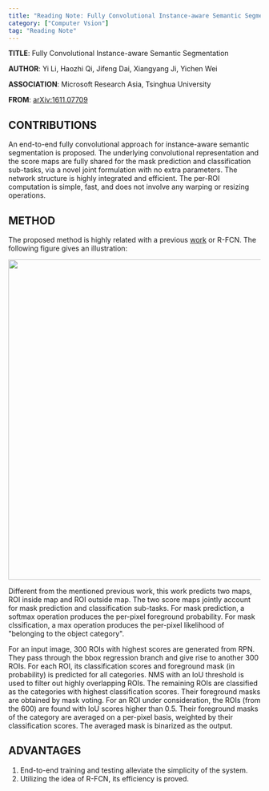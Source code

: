 ```yaml
---
title: "Reading Note: Fully Convolutional Instance-aware Semantic Segmentation"
category: ["Computer Vsion"]
tag: "Reading Note"
---
```


**TITLE**: Fully Convolutional Instance-aware Semantic Segmentation

**AUTHOR**: Yi Li, Haozhi Qi, Jifeng Dai, Xiangyang Ji, Yichen Wei

**ASSOCIATION**: Microsoft Research Asia, Tsinghua University

**FROM**: [arXiv:1611.07709](https://arxiv.org/abs/1611.07709)

## CONTRIBUTIONS ##

An end-to-end fully convolutional approach for instance-aware semantic segmentation is proposed. The underlying convolutional representation and the score maps are fully shared for the mask prediction and classification sub-tasks, via a novel joint formulation with no extra parameters. The network structure is highly integrated and efficient. The per-ROI computation is simple, fast, and does not involve any warping or resizing operations.

## METHOD ##

The proposed method is highly related with a previous [work](http://joshua881228.webfactional.com/blog_reading-note-r-fcn-object-detection-via-region-based-fully-convolutional-networks_107/) or R-FCN. The following figure gives an illustration:

<img class="img-responsive center-block" src="https://raw.githubusercontent.com/joshua19881228/my_blogs/master/Computer_Vision/Reading_Note/figures/InstanceFCN.jpeg" alt="" width="640"/>

Different from the mentioned previous work, this work predicts two maps, ROI inside map and ROI outside map. The two score maps jointly account for mask prediction and classification sub-tasks. For mask prediction, a softmax operation produces the per-pixel foreground probability. For mask clssification, a max operation produces the per-pixel likelihood of "belonging to the object category".

For an input image, 300 ROIs with highest scores are generated from RPN. They pass through the bbox regression branch and give rise to another 300 ROIs. For each ROI, its classification scores and foreground mask (in probability) is predicted for all categories. NMS with an IoU threshold is used to filter out highly overlapping ROIs. The remaining ROIs are classified as the categories with highest classification scores. Their foreground masks are obtained by mask voting. For an ROI under consideration, the ROIs (from the 600) are found with IoU scores higher than 0.5. Their foreground masks of the category are averaged on a per-pixel basis, weighted by their classification scores. The averaged mask is binarized as the output.

## ADVANTAGES ##

1. End-to-end training and testing alleviate the simplicity of the system.
2. Utilizing the idea of R-FCN, its efficiency is proved.